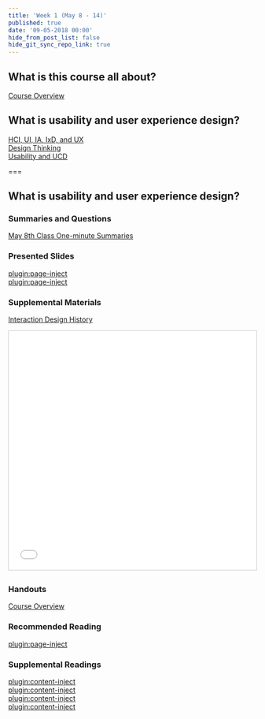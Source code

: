 ```yaml
---
title: 'Week 1 (May 8 - 14)'
published: true
date: '09-05-2018 00:00'
hide_from_post_list: false
hide_git_sync_repo_link: true
---
```


## What is this course all about?
[Course Overview](#)

## What is usability and user experience design?
[HCI, UI, IA, IxD, and UX](#)  
[Design Thinking](#)  
[Usability and UCD](#)  

===

## **What is usability and user experience design?**

### Summaries and Questions  
[May 8th Class One-minute Summaries](https://canvas.sfu.ca/courses/44038/assignments/347269)

### Presented Slides  
[plugin:page-inject](/192/all-slides/week-01-1)  
[plugin:page-inject](/192/all-slides/week-01-2)  

### Supplemental Materials  
[Interaction Design History](http://www.slideshare.net/mrettig/interaction-design-history)  
<div class="embed-responsive embed-responsive-4by3"><iframe src="//www.slideshare.net/slideshow/embed_code/key/aTtcFNn7i55UVK" width="595" height="485" frameborder="0" marginwidth="0" marginheight="0" scrolling="no" style="border:1px solid #CCC; border-width:1px; margin-bottom:5px; max-width: 100%;" allowfullscreen> </iframe></div>

### Handouts  
[Course Overview](https://canvas.sfu.ca)  

### Recommended Reading  
[plugin:page-inject](/192/all-readings/week-01)

### Supplemental Readings  
[plugin:content-inject](/192/ux-techniques-guide/what-does-a-holistic-user-experience-design-process-look-like/design-ethics)  
[plugin:content-inject](/192/ux-techniques-guide/what-is-usability-and-user-experience-design/usability)  
[plugin:content-inject](/192/ux-techniques-guide/what-does-a-holistic-user-experience-design-process-look-like/user-centered-design)  
[plugin:content-inject](/192/ux-techniques-guide/what-is-usability-and-user-experience-design/user-experience-design)  
